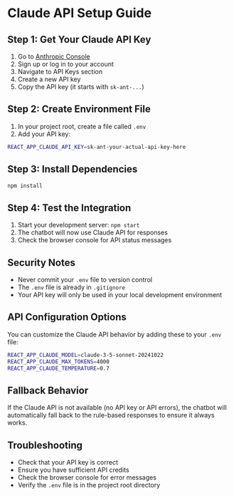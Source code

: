 # Claude API Setup Guide

## Step 1: Get Your Claude API Key

1. Go to [Anthropic Console](https://console.anthropic.com/)
2. Sign up or log in to your account
3. Navigate to API Keys section
4. Create a new API key
5. Copy the API key (it starts with `sk-ant-...`)

## Step 2: Create Environment File

1. In your project root, create a file called `.env`
2. Add your API key:

```bash
REACT_APP_CLAUDE_API_KEY=sk-ant-your-actual-api-key-here
```

## Step 3: Install Dependencies

```bash
npm install
```

## Step 4: Test the Integration

1. Start your development server: `npm start`
2. The chatbot will now use Claude API for responses
3. Check the browser console for API status messages

## Security Notes

- Never commit your `.env` file to version control
- The `.env` file is already in `.gitignore`
- Your API key will only be used in your local development environment

## API Configuration Options

You can customize the Claude API behavior by adding these to your `.env` file:

```bash
REACT_APP_CLAUDE_MODEL=claude-3-5-sonnet-20241022
REACT_APP_CLAUDE_MAX_TOKENS=4000
REACT_APP_CLAUDE_TEMPERATURE=0.7
```

## Fallback Behavior

If the Claude API is not available (no API key or API errors), the chatbot will automatically fall back to the rule-based responses to ensure it always works.

## Troubleshooting

- Check that your API key is correct
- Ensure you have sufficient API credits
- Check the browser console for error messages
- Verify the `.env` file is in the project root directory
